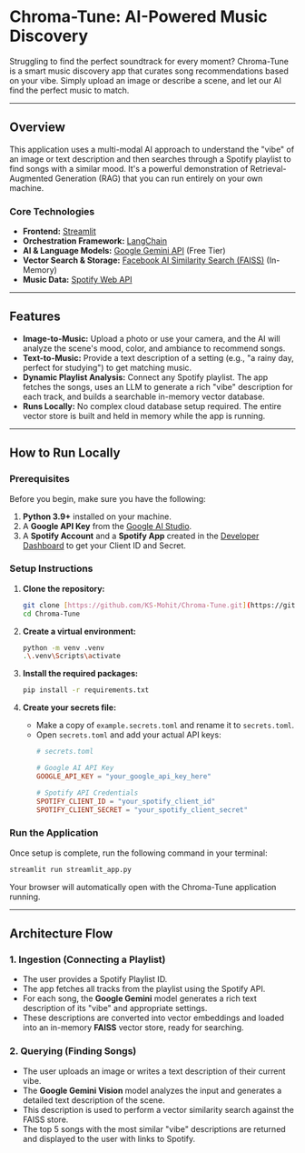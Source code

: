 # Chroma-Tune: AI-Powered Music Discovery

Struggling to find the perfect soundtrack for every moment? Chroma-Tune is a smart music discovery app that curates song recommendations based on your vibe. Simply upload an image or describe a scene, and let our AI find the perfect music to match.

<!-- ![App Preview](https://i.imgur.com/Lz0aJ1g.png) -->

---

## Overview

This application uses a multi-modal AI approach to understand the "vibe" of an image or text description and then searches through a Spotify playlist to find songs with a similar mood. It's a powerful demonstration of Retrieval-Augmented Generation (RAG) that you can run entirely on your own machine.

### Core Technologies
- **Frontend:** [Streamlit](https://streamlit.io/)
- **Orchestration Framework:** [LangChain](https://www.langchain.com/)
- **AI & Language Models:** [Google Gemini API](https://ai.google.dev/) (Free Tier)
- **Vector Search & Storage:** [Facebook AI Similarity Search (FAISS)](https://faiss.ai/) (In-Memory)
- **Music Data:** [Spotify Web API](https://developer.spotify.com/documentation/web-api)

---

## Features

- **Image-to-Music:** Upload a photo or use your camera, and the AI will analyze the scene's mood, color, and ambiance to recommend songs.
- **Text-to-Music:** Provide a text description of a setting (e.g., "a rainy day, perfect for studying") to get matching music.
- **Dynamic Playlist Analysis:** Connect any Spotify playlist. The app fetches the songs, uses an LLM to generate a rich "vibe" description for each track, and builds a searchable in-memory vector database.
- **Runs Locally:** No complex cloud database setup required. The entire vector store is built and held in memory while the app is running.

---

## How to Run Locally

### Prerequisites

Before you begin, make sure you have the following:
1.  **Python 3.9+** installed on your machine.
2.  A **Google API Key** from the [Google AI Studio](https://aistudio.google.com/app).
3.  A **Spotify Account** and a **Spotify App** created in the [Developer Dashboard](https://developer.spotify.com/dashboard) to get your Client ID and Secret.

### Setup Instructions

1.  **Clone the repository:**
    ```bash
    git clone [https://github.com/KS-Mohit/Chroma-Tune.git](https://github.com/KS-Mohit/Chroma-Tune.git)
    cd Chroma-Tune
    ```

2.  **Create a virtual environment:**
    ```bash
    python -m venv .venv
    .\.venv\Scripts\activate
    ```

3.  **Install the required packages:**
    ```bash
    pip install -r requirements.txt
    ```

4.  **Create your secrets file:**
    - Make a copy of `example.secrets.toml` and rename it to `secrets.toml`.
    - Open `secrets.toml` and add your actual API keys:
      ```toml
      # secrets.toml

      # Google AI API Key
      GOOGLE_API_KEY = "your_google_api_key_here"

      # Spotify API Credentials
      SPOTIFY_CLIENT_ID = "your_spotify_client_id"
      SPOTIFY_CLIENT_SECRET = "your_spotify_client_secret"
      ```

### Run the Application

Once setup is complete, run the following command in your terminal:
```bash
streamlit run streamlit_app.py
```
Your browser will automatically open with the Chroma-Tune application running.

---

## Architecture Flow

### 1. Ingestion (Connecting a Playlist)
- The user provides a Spotify Playlist ID.
- The app fetches all tracks from the playlist using the Spotify API.
- For each song, the **Google Gemini** model generates a rich text description of its "vibe" and appropriate settings.
- These descriptions are converted into vector embeddings and loaded into an in-memory **FAISS** vector store, ready for searching.

### 2. Querying (Finding Songs)
- The user uploads an image or writes a text description of their current vibe.
- The **Google Gemini Vision** model analyzes the input and generates a detailed text description of the scene.
- This description is used to perform a vector similarity search against the FAISS store.
- The top 5 songs with the most similar "vibe" descriptions are returned and displayed to the user with links to Spotify.
